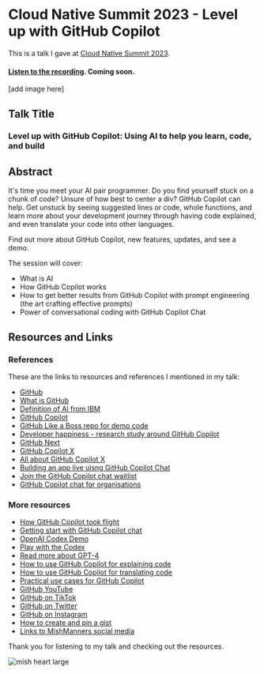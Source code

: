 # Cloud Native Summit 2023 - Level up with GitHub Copilot

This is a talk I gave at [Cloud Native Summit 2023](https://www.cloudnativesummit.co/Level-up-with-GitHub-Copilot.html).

#### [Listen to the recording](). Coming soon.

[add image here]

## Talk Title

### Level up with GitHub Copilot: Using AI to help you learn, code, and build

## Abstract

It's time you meet your AI pair programmer. Do you find yourself stuck on a chunk of code? Unsure of how best to center a div? GitHub Copilot can help. Get unstuck by seeing suggested lines or code, whole functions, and learn more about your development journey through having code explained, and even translate your code into other languages.

Find out more about GitHub Copilot, new features, updates, and see a demo.

The session will cover:
- What is AI
- How GitHub Copilot works
- How to get better results from GitHub Copilot with prompt engineering (the art crafting effective prompts)
- Power of conversational coding with GitHub Copilot Chat

## Resources and Links

### References

These are the links to resources and references I mentioned in my talk:

- [GitHub](https://github.com)
- [What is GitHub](https://youtu.be/pBy1zgt0XPc)
- [Definition of AI from IBM](https://www.ibm.com/cloud/learn/what-is-artificial-intelligence)
- [GitHub Copilot](https://copilot.github.com/)
- [GitHub Like a Boss repo for demo code](https://github.com/mishmanners/github-like-a-boss)
- [Developer happiness - research study around GitHub Copilot](https://github.blog/2022-09-07-research-quantifying-github-copilots-impact-on-developer-productivity-and-happiness/)
- [GitHub Next](https://githubnext.com/)
- [GitHub Copilot X](https://github.com/features/preview/copilot-x)
- [All about GitHub Copilot X](https://github.blog/2023-03-22-github-copilot-x-the-ai-powered-developer-experience/)
- [Building an app live uisng GitHub Copilot Chat](https://github.blog/2023-05-05-web-summit-rio-2023-building-an-app-in-18-minutes-with-github-copilot-x/)
- [Join the GitHub Copilot chat waitlist](https://github.com/github-copilot/chat_waitlist_signup/join)
- [GitHub Copilot chat for organisations](https://github.blog/2023-07-20-github-copilot-chat-beta-now-available-for-every-organization/)


### More resources
- [How GitHub Copilot took flight](https://www.youtube.com/watch?v=8JjVNFc2kK4&ab_channel=GitHub)
- [Getting start with GitHub Copilot chat](https://www.youtube.com/watch?v=3surPGP7_4o&ab_channel=GitHub)
- [OpenAI Codex Demo](https://youtu.be/SGUCcjHTmGY)
- [Play with the Codex](https://webcatalog.io/apps/openai-playground/)
- [Read more about GPT-4](https://neuroflash.com/blog/gpt-4-open-ai/)
- [How to use GitHub Copilot for explaining code](https://dev.to/github/understand-your-code-using-github-copilot-5375)
- [How to use GitHub Copilot for translating code](https://dev.to/github/how-to-translate-code-into-other-languages-using-github-copilot-3n6f)
- [Practical use cases for GitHub Copilot](https://dev.to/github/why-use-github-copilot-and-copilot-labs-practical-use-cases-for-the-ai-pair-programmer-4hf4)
- [GitHub YouTube](https://youtube.com/c/github)
- [GitHub on TikTok](https://tiktok.com/github)
- [GitHub on Twitter](https://twitter.com/github)
- [GitHub on Instagram](https://instagram.com/github)
- [How to create and pin a gist](https://dev.to/mishmanners/how-to-create-and-pin-a-gist-on-github-16p0)
- [Links to MishManners social media](https://mishmanners.info)

Thank you for listening to my talk and checking out the resources.

![mish heart large](https://user-images.githubusercontent.com/36594527/195619762-82827b2e-bfdd-49b6-b8df-5b9e15f4f044.png)
